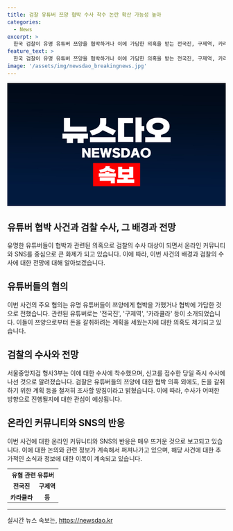 ```yaml
---
title: 검찰 유튜버 쯔양 협박 수사 착수 논란 확산 가능성 높아
categories:
  - News
excerpt: >
  한국 검찰이 유명 유튜버 쯔양을 협박하거나 이에 가담한 의혹을 받는 전국진, 구제역, 카라큘라 등 3명의 유튜버와 관련된 공갈 혐의 수사에 착수했습니다. 이는 시민이 고발장을 제출한 당일 발표된 조치로, 검찰은 해당 유튜버들이 쯔양으로부터 수억 원을 뜯어낼 계획을 세웠는지 등을 조사할 계획입니다. 관련하여 수사가 확대될 전망이며, 사이버렉카 TV 기사문의는 jebo23으로 연락주세요. #쯔양 #유튜버 #사이버렉카
feature_text: >
  한국 검찰이 유명 유튜버 쯔양을 협박하거나 이에 가담한 의혹을 받는 전국진, 구제역, 카라큘라 등 3명의 유튜버와 관련된 공갈 혐의 수사에 착수했습니다. 이는 시민이 고발장을 제출한 당일 발표된 조치로, 검찰은 해당 유튜버들이 쯔양으로부터 수억 원을 뜯어낼 계획을 세웠는지 등을 조사할 계획입니다. 관련하여 수사가 확대될 전망이며, 사이버렉카 TV 기사문의는 jebo23으로 연락주세요. #쯔양 #유튜버 #사이버렉카
image: '/assets/img/newsdao_breakingnews.jpg'
---
```


<p><img src="/assets/img/newsdao_breakingnews.jpg" alt="koreaapp 속보" /></p>

<h2>유튜버 협박 사건과 검찰 수사, 그 배경과 전망</h2>

<p data-ke-size="size16">유명한 유튜버들이 협박과 관련된 의혹으로 검찰의 수사 대상이 되면서 온라인 커뮤니티와 SNS를 중심으로 큰 화제가 되고 있습니다. 이에 따라, 이번 사건의 배경과 검찰의 수사에 대한 전망에 대해 알아보겠습니다.</p>

<h2 data-ke-size="size26">유튜버들의 혐의</h2>

<p data-ke-size="size16">이번 사건의 주요 혐의는 유명 유튜버들이 쯔양에게 협박을 가했거나 협박에 가담한 것으로 전했습니다. 관련된 유튜버로는 '전국진', '구제역', '카라큘라' 등이 소개되었습니다. 이들이 쯔양으로부터 돈을 갈취하려는 계획을 세웠는지에 대한 의혹도 제기되고 있습니다.</p>

<h2 data-ke-size="size26">검찰의 수사와 전망</h2>

<p data-ke-size="size16">서울중앙지검 형사3부는 이에 대한 수사에 착수했으며, 신고를 접수한 당일 즉시 수사에 나선 것으로 알려졌습니다. 검찰은 유튜버들의 쯔양에 대한 협박 의혹 외에도, 돈을 갈취하기 위한 계획 등을 철저히 조사할 방침이라고 밝혔습니다. 이에 따라, 수사가 어떠한 방향으로 진행될지에 대한 관심이 예상됩니다.</p>

<h2 data-ke-size="size26">온라인 커뮤니티와 SNS의 반응</h2>

<p data-ke-size="size16">이번 사건에 대한 온라인 커뮤니티와 SNS의 반응은 매우 뜨거운 것으로 보고되고 있습니다. 이에 대한 논의와 관련 정보가 계속해서 퍼져나가고 있으며, 해당 사건에 대한 추가적인 소식과 정보에 대한 이목이 계속되고 있습니다.</p>

<table>
    <tr>
        <th colspan="2" style="text-align: center;">유혐 관련 유튜버</th>
    </tr>
    <tr>
        <td style="text-align: center; height: 17px;"><b>전국진</b></td>
        <td style="text-align: center; height: 17px;"><b>구제역</b></td>
    </tr>
    <tr>
        <td style="text-align: center; height: 17px;"><b>카라큘라</b></td>
        <td style="text-align: center; height: 17px;"><b>등</b></td>
    </tr>
</table>

<p><hr></p>
실시간 뉴스 속보는, <a href="https://newsdao.kr" rel="dofollow">https://newsdao.kr</a>


